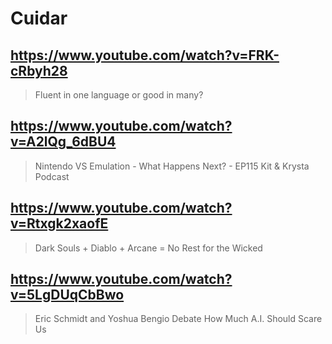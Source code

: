 # Cuidar

## https://www.youtube.com/watch?v=FRK-cRbyh28 

> Fluent in one language or good in many? 

## https://www.youtube.com/watch?v=A2lQg_6dBU4

> Nintendo VS Emulation - What Happens Next? - EP115 Kit & Krysta Podcast 

## https://www.youtube.com/watch?v=Rtxgk2xaofE 

> Dark Souls + Diablo + Arcane = No Rest for the Wicked 

## https://www.youtube.com/watch?v=5LgDUqCbBwo

> Eric Schmidt and Yoshua Bengio Debate How Much A.I. Should Scare Us 
